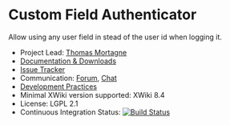 # Custom Field Authenticator

Allow using any user field in stead of the user id when logging it.

* Project Lead: [Thomas Mortagne](http://www.xwiki.org/xwiki/bin/view/XWiki/ThomasMortagne)
* [Documentation & Downloads](https://extensions.xwiki.org/xwiki/bin/view/Extension/CustomFieldAuthenticator)
* [Issue Tracker](http://jira.xwiki.org/browse/AUTHFIELD)
* Communication: [Forum](https://forum.xwiki.org), [Chat](https://dev.xwiki.org/xwiki/bin/view/Community/Chat)
* [Development Practices](http://dev.xwiki.org)
* Minimal XWiki version supported: XWiki 8.4
* License: LGPL 2.1
* Continuous Integration Status: [![Build Status](http://ci.xwiki.org/job/XWiki%20Contrib/job/authenticator-customfield/job/master/badge/icon)](http://ci.xwiki.org/job/XWiki%20Contrib/job/authenticator-customfield/job/master/)
